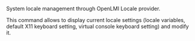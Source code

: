 System locale management through OpenLMI Locale provider.

This command allows to display current locale settings (locale
variables, default X11 keyboard setting, virtual console keyboard
setting) and modify it.
